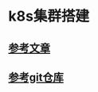 # k8s集群搭建

## [参考文章](https://kuboard.cn/install/history-k8s/install-k8s-1.19.x.html)
## [参考git仓库](https://github.com/eip-work/kuboard-press)